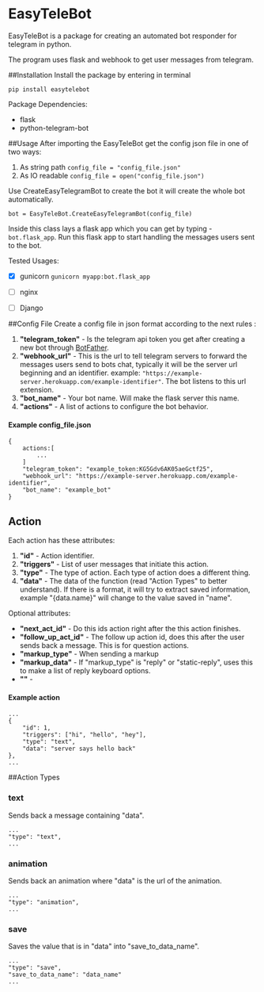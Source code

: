 # EasyTeleBot
EasyTeleBot is a package for creating an automated bot responder for telegram in python.

The program uses flask and webhook to get user messages from telegram.

##Installation
Install the package by entering in terminal
 
```pip install easytelebot```

Package Dependencies:
- flask
- python-telegram-bot

##Usage 
After importing the EasyTeleBot get the config json file in one of two ways:
1. As string path ```config_file = "config_file.json"```
1. As IO readable ```config_file = open("config_file.json")```

Use CreateEasyTelegramBot to create the bot it will create the whole bot automatically.

```bot = EasyTeleBot.CreateEasyTelegramBot(config_file)```

Inside this class lays a flask app which you can get by typing - ```bot.flask_app```.
Run this flask app to start handling the messages users sent to the bot.

Tested Usages:
-[x] gunicorn ```gunicorn myapp:bot.flask_app```
-[ ] nginx
-[ ] Django



##Config File
Create a config file in json format according to the next rules :
1. **"telegram_token"** - Is the telegram api token you get after creating a new bot through [BotFather](https://telegram.me/BotFather).
1. **"webhook_url"** - This is the url to tell telegram servers to forward the messages users send to bots chat,
 typically it will be the server url beginning and an identifier.
 example: ```"https://example-server.herokuapp.com/example-identifier"```.
 The bot listens to this url extension. 
1. **"bot_name"** - Your bot name. Will make the flask server this name.
1. **"actions"** - A list of actions to configure the bot behavior.

#### Example config_file.json
```
{
    actions:[
        ...
    ]  
    "telegram_token": "example_token:KG5Gdv6AK05aeGctf25",
    "webhook_url": "https://example-server.herokuapp.com/example-identifier",
    "bot_name": "example_bot"
}
```

## Action
Each action has these attributes:
1. **"id"** - Action identifier.
1. **"triggers"** - List of user messages that initiate this action.
1. **"type"** - The type of action. Each type of action does a different thing.
1. **"data"** - The data of the function (read "Action Types" to better understand). 
If there is a format, it will try to extract saved information, example "{data.name}" will change to the value saved in "name".

Optional attributes:
- **"next_act_id"** - Do this ids action right after the this action finishes.
- **"follow_up_act_id"** - The follow up action id, does this after the user sends back a message. This is for question actions.
- **"markup_type"** - When sending a markup  
- **"markup_data"** - If "markup_type" is "reply" or "static-reply", uses this to make a list of reply keyboard options.
- **""** - 

#### Example action
```
...
{
    "id": 1,
    "triggers": ["hi", "hello", "hey"],
    "type": "text",
    "data": "server says hello back"
},
...
```

##Action Types
### text
Sends back a message containing "data".
```
...
"type": "text",
...
```

### animation
Sends back an animation where "data" is the url of the animation. 
```
...
"type": "animation",
...
```

### save
Saves the value that is in "data" into "save_to_data_name".
```
...
"type": "save",
"save_to_data_name": "data_name"
...
```




